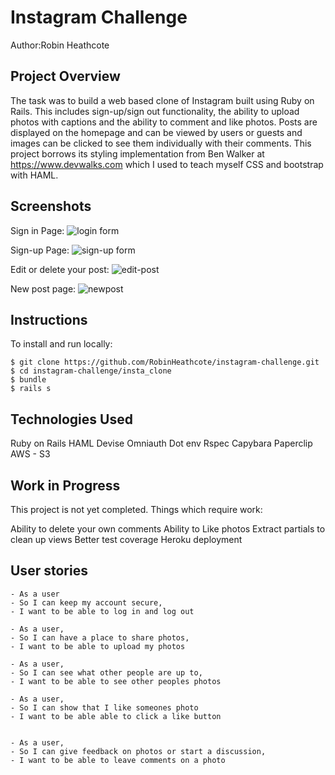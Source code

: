 Instagram Challenge
===================

Author:Robin Heathcote

Project Overview
-------

The task was to build a web based clone of Instagram built using Ruby on Rails. This includes sign-up/sign out functionality, the ability to upload photos with captions and the ability to comment and like photos. Posts are displayed on the homepage and can be viewed by users or guests and images can be clicked to see them individually with their comments. This project borrows its styling implementation from Ben Walker at https://www.devwalks.com which I used to teach myself CSS and bootstrap with HAML.

Screenshots
-------

Sign in Page:
![login form](https://www.dropbox.com/s/7f1mwhb9688gxea/Screen%20Shot%202016-05-31%20at%2008.54.12.png?raw=1)

Sign-up Page:
![sign-up form](https://www.dropbox.com/s/9faxz4cker6euvp/Screen%20Shot%202016-05-31%20at%2008.54.23.png?raw=1)

Edit or delete your post:
![edit-post](https://www.dropbox.com/s/oliiozadajahd9u/Screen%20Shot%202016-05-31%20at%2008.55.26.png?raw=1)

New post page:
![newpost](https://www.dropbox.com/s/secbased1zoqepd/Screen%20Shot%202016-05-31%20at%2009.00.42.png?raw=1)

Instructions
-------

To install and run locally:

```
$ git clone https://github.com/RobinHeathcote/instagram-challenge.git
$ cd instagram-challenge/insta_clone
$ bundle
$ rails s
```

Technologies Used
-------

Ruby on Rails
HAML
Devise
Omniauth
Dot env
Rspec
Capybara
Paperclip
AWS - S3

Work in Progress
-------

This project is not yet completed. Things which require work:

Ability to delete your own comments
Ability to Like photos
Extract partials to clean up views
Better test coverage
Heroku deployment

User stories
-------

```
- As a user
- So I can keep my account secure,
- I want to be able to log in and log out

- As a user,
- So I can have a place to share photos,
- I want to be able to upload my photos

- As a user,
- So I can see what other people are up to,
- I want to be able to see other peoples photos

- As a user,
- So I can show that I like someones photo
- I want to be able able to click a like button


- As a user,
- So I can give feedback on photos or start a discussion,
- I want to be able to leave comments on a photo
```
